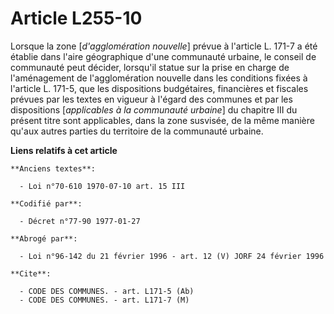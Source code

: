 # Article L255-10

Lorsque la zone [*d'agglomération nouvelle*] prévue à l'article L. 171-7 a été établie dans l'aire géographique d'une
communauté urbaine, le conseil de communauté peut décider, lorsqu'il statue sur la prise en charge de l'aménagement de
l'agglomération nouvelle dans les conditions fixées à l'article L. 171-5, que les dispositions budgétaires, financières et
fiscales prévues par les textes en vigueur à l'égard des communes et par les dispositions [*applicables à la communauté
urbaine*] du chapitre III du présent titre sont applicables, dans la zone susvisée, de la même manière qu'aux autres parties
du territoire de la communauté urbaine.

**Liens relatifs à cet article**

	**Anciens textes**:

	  - Loi n°70-610 1970-07-10 art. 15 III

	**Codifié par**:

	  - Décret n°77-90 1977-01-27

	**Abrogé par**:

	  - Loi n°96-142 du 21 février 1996 - art. 12 (V) JORF 24 février 1996

	**Cite**:

	  - CODE DES COMMUNES. - art. L171-5 (Ab)
	  - CODE DES COMMUNES. - art. L171-7 (M)
